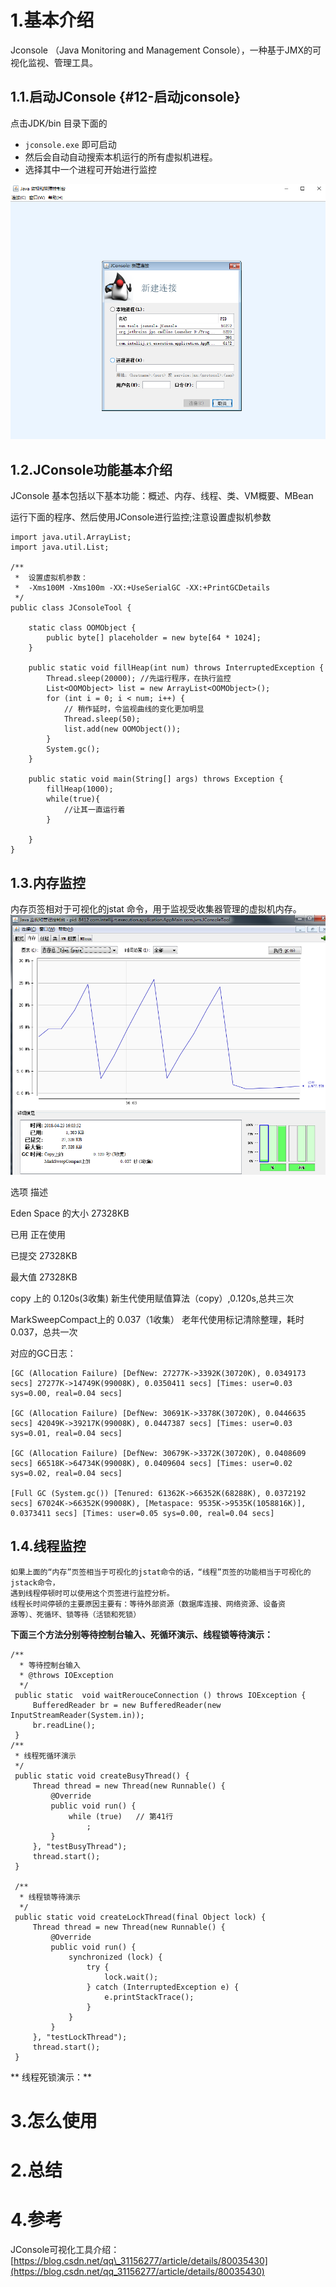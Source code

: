 # 1.基本介绍

Jconsole （Java Monitoring and Management Console），一种基于JMX的可视化监视、管理工具。

## 1.1.启动JConsole {#12-启动jconsole}

点击JDK/bin 目录下面的

* `jconsole.exe`
  即可启动
* 然后会自动自动搜索本机运行的所有虚拟机进程。
* 选择其中一个进程可开始进行监控

![img](/static/image/20180422221307379)

## 1.2.JConsole功能基本介绍

JConsole 基本包括以下基本功能：概述、内存、线程、类、VM概要、MBean

运行下面的程序、然后使用JConsole进行监控;注意设置虚拟机参数

```
import java.util.ArrayList;
import java.util.List;

/**
 *  设置虚拟机参数：
 *  -Xms100M -Xms100m -XX:+UseSerialGC -XX:+PrintGCDetails
 */
public class JConsoleTool {

    static class OOMObject {
        public byte[] placeholder = new byte[64 * 1024];
    }

    public static void fillHeap(int num) throws InterruptedException {
        Thread.sleep(20000); //先运行程序，在执行监控
        List<OOMObject> list = new ArrayList<OOMObject>();
        for (int i = 0; i < num; i++) {
            // 稍作延时，令监视曲线的变化更加明显
            Thread.sleep(50);
            list.add(new OOMObject());
        }
        System.gc();
    }

    public static void main(String[] args) throws Exception {
        fillHeap(1000);
        while(true){
            //让其一直运行着
        }

    }
}
```

## 1.3.内存监控

内存页签相对于可视化的jstat 命令，用于监视受收集器管理的虚拟机内存。  
![img](/static/image/20180423161143839)

选项    描述

Eden Space 的大小    27328KB

已用    正在使用

已提交    27328KB

最大值    27328KB

copy 上的 0.120s\(3收集\)    新生代使用赋值算法（copy）,0.120s,总共三次

MarkSweepCompact上的 0.037（1收集）    老年代使用标记清除整理，耗时0.037，总共一次

对应的GC日志：

```
[GC (Allocation Failure) [DefNew: 27277K->3392K(30720K), 0.0349173 secs] 27277K->14749K(99008K), 0.0350411 secs] [Times: user=0.03 sys=0.00, real=0.04 secs] 

[GC (Allocation Failure) [DefNew: 30691K->3378K(30720K), 0.0446635 secs] 42049K->39217K(99008K), 0.0447387 secs] [Times: user=0.03 sys=0.01, real=0.04 secs] 

[GC (Allocation Failure) [DefNew: 30679K->3372K(30720K), 0.0408609 secs] 66518K->64734K(99008K), 0.0409604 secs] [Times: user=0.02 sys=0.02, real=0.04 secs] 

[Full GC (System.gc()) [Tenured: 61362K->66352K(68288K), 0.0372192 secs] 67024K->66352K(99008K), [Metaspace: 9535K->9535K(1058816K)], 0.0373411 secs] [Times: user=0.05 sys=0.00, real=0.04 secs]
```

## 1.4.线程监控

```
如果上面的“内存”页签相当于可视化的jstat命令的话，“线程”页签的功能相当于可视化的jstack命令，
遇到线程停顿时可以使用这个页签进行监控分析。
线程长时间停顿的主要原因主要有：等待外部资源（数据库连接、网络资源、设备资 
源等）、死循环、锁等待（活锁和死锁）
```

**下面三个方法分别等待控制台输入、死循环演示、线程锁等待演示：**


```
/**
  * 等待控制台输入
  * @throws IOException
  */
 public static  void waitRerouceConnection () throws IOException {
     BufferedReader br = new BufferedReader(new InputStreamReader(System.in));
     br.readLine();
 }
/**
 * 线程死循环演示
 */
 public static void createBusyThread() {
     Thread thread = new Thread(new Runnable() {
         @Override
         public void run() {
             while (true)   // 第41行
                 ;
         }
     }, "testBusyThread");
     thread.start();
 }

 /**
  * 线程锁等待演示
  */
 public static void createLockThread(final Object lock) {
     Thread thread = new Thread(new Runnable() {
         @Override
         public void run() {
             synchronized (lock) {
                 try {
                     lock.wait();
                 } catch (InterruptedException e) {
                     e.printStackTrace();
                 }
             }
         }
     }, "testLockThread");
     thread.start();
 }
```
**
线程死锁演示：**

# 3.怎么使用

# 2.总结

# 4.参考

JConsole可视化工具介绍：  
[https://blog.csdn.net/qq\_31156277/article/details/80035430](https://blog.csdn.net/qq_31156277/article/details/80035430)

